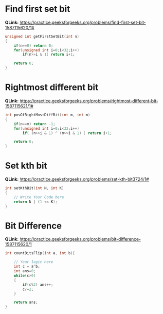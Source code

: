 # Find first set bit 
**QLink:** https://practice.geeksforgeeks.org/problems/find-first-set-bit-1587115620/1#

```c++
unsigned int getFirstSetBit(int n)
{
    if(n==0) return 0;
    for(unsigned int i=0;i<32;i++)
        if(n>>i & 1) return i+1;

    return 0;
}
```

# Rightmost different bit
**QLink:** https://practice.geeksforgeeks.org/problems/rightmost-different-bit-1587115621/1#

```c++
int posOfRightMostDiffBit(int m, int n)
{
    if(n==m) return -1;
    for(unsigned int i=0;i<32;i++)
        if( (n>>i & 1) ^ (m>>i & 1) ) return i+1;

    return 0;
}
```

# Set kth bit
**QLink:** https://practice.geeksforgeeks.org/problems/set-kth-bit3724/1#

```c++
int setKthBit(int N, int K)
{
    // Write Your Code here
    return N | (1 << K);
}
```

# Bit Difference 
**QLink:** https://practice.geeksforgeeks.org/problems/bit-difference-1587115620/1

```c++
int countBitsFlip(int a, int b){

    // Your logic here
    int c = a^b;
    int ans=0;
    while(c>0)
    {
        if(c%2) ans++;
        c/=2;
    }

    return ans;
}
```
